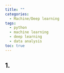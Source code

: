 ```yaml
---
title: ""
categories: 
  - Machine/Deep learning 
tags:
  - python
  - machine learning
  - deep learning
  - data analysis
toc: true
---
```


## 1.

